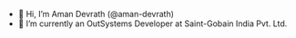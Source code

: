 - 👋 Hi, I’m Aman Devrath (@aman-devrath)
- 🌱 I’m currently an OutSystems Developer at Saint-Gobain India Pvt. Ltd. 



<!---
aman-devrath/aman-devrath is a ✨ special ✨ repository because its `README.md` (this file) appears on your GitHub profile.
You can click the Preview link to take a look at your changes.
--->
